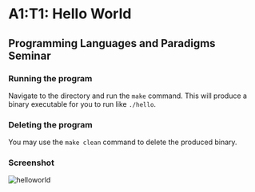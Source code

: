 # A1:T1: Hello World

## Programming Languages and Paradigms Seminar

### Running the program

Navigate to the directory and run the `make` command. This will produce a
binary executable for you to run like `./hello`.  

### Deleting the program  

You may use the `make clean` command to delete the produced binary.  

### Screenshot  

![helloworld](./img/screenshot_hellocpp.png)

